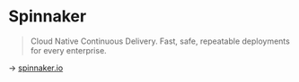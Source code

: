 # Spinnaker

> Cloud Native Continuous Delivery. Fast, safe, repeatable deployments for every enterprise.

→ [spinnaker.io](https://spinnaker.io/)
